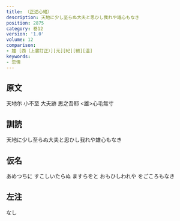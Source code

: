 ```yaml
---
title: （正述心緒）
description: 天地に少し至らぬ大夫と思ひし我れや雄心もなき
position: 2875
category: 巻12
version: '1.0'
volume: 12
comparison:
- 雄 [西（上書訂正）][元][紀][細][温]
keywords:
- 恋情
---
```


## 原文

天地尓 小不至 大夫跡 思之吾耶 <雄>心毛無寸

## 訓読

天地に少し至らぬ大夫と思ひし我れや雄心もなき

## 仮名

あめつちに すこしいたらぬ ますらをと おもひしわれや をごころもなき

## 左注

なし
